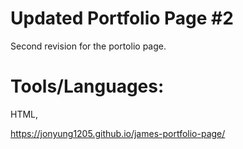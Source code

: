 # Updated Portfolio Page #2
 
Second revision for the portolio page.

# Tools/Languages:

HTML, 

https://jonyung1205.github.io/james-portfolio-page/
